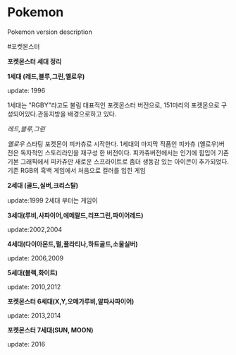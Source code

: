 # Pokemon
Pokemon version description


#포켓몬스터

**포켓몬스터 세대 정리**

**1세대 (레드,블루,그린,옐로우)**

update: 1996

1세대는 "RGBY"라고도 불림
대표적인 포켓몬스터 버전으로, 151마리의 포켓몬으로 구성되어있다.관동지방을 배경으로하고 있다.

*레드,블루,그린*


_옐로우_
스타팅 포켓몬이 피카츄로 시작한다.
1세대의 마지막 작품인 피카츄 (옐로우)버전은 독자적인 스토리라인을 재구성 한 버전이다. 피카츄버전에서는 인기에 힘입어 기존 기본 그래픽에서 피카츄만 새로운 스프라이트로 좀더 생동감 있는 아이콘이 추가되었다.
기존 RGB의 흑백 게임에서 처음으로 컬러를 입힌 게임 




**2세대 (골드,실버,크리스탈)**

update:1999
2세대 부터는 게임이 




**3세대(루비,사파이어,에메랄드,리프그린,파이어레드)**

update:2002,2004





**4세대(다이아몬드,펄,플라티나,하트골드,소울실버)**

update: 2006,2009





**5세대(블랙,화이트)**

update: 2010,2012





**포켓몬스터 6세대(X,Y,오메가루비,알파사파이어)** 

update: 2013,2014



**포켓몬스터 7세대(SUN, MOON)** 

update: 2016
